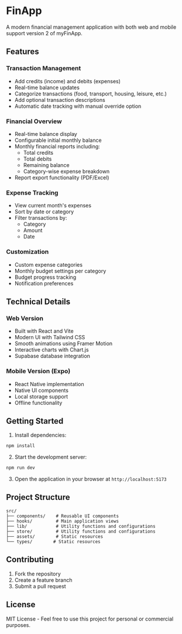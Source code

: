 # FinApp

A modern financial management application with both web and mobile support version 2 of myFinApp.

## Features

### Transaction Management
- Add credits (income) and debits (expenses)
- Real-time balance updates
- Categorize transactions (food, transport, housing, leisure, etc.)
- Add optional transaction descriptions
- Automatic date tracking with manual override option

### Financial Overview
- Real-time balance display
- Configurable initial monthly balance
- Monthly financial reports including:
  - Total credits
  - Total debits
  - Remaining balance
  - Category-wise expense breakdown
- Report export functionality (PDF/Excel)

### Expense Tracking
- View current month's expenses
- Sort by date or category
- Filter transactions by:
  - Category
  - Amount
  - Date

### Customization
- Custom expense categories
- Monthly budget settings per category
- Budget progress tracking
- Notification preferences

## Technical Details

### Web Version
- Built with React and Vite
- Modern UI with Tailwind CSS
- Smooth animations using Framer Motion
- Interactive charts with Chart.js
- Supabase database integration

### Mobile Version (Expo)
- React Native implementation
- Native UI components
- Local storage support
- Offline functionality

## Getting Started

1. Install dependencies:
```bash
npm install
```

2. Start the development server:
```bash
npm run dev
```

3. Open the application in your browser at `http://localhost:5173`

## Project Structure

```
src/
├── components/    # Reusable UI components
├── hooks/         # Main application views
├── lib/           # Utility functions and configurations
├── store/         # Utility functions and configurations
├── assets/        # Static resources
└── types/        # Static resources
```

## Contributing

1. Fork the repository
2. Create a feature branch
3. Submit a pull request

## License

MIT License - Feel free to use this project for personal or commercial purposes.
